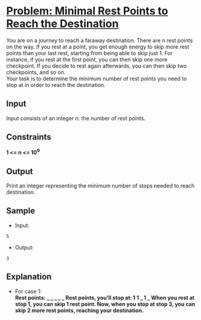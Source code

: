 # [Problem: Minimal Rest Points to Reach the Destination](https://my.newtonschool.co/playground/code/mkrrn3u3hi7i)

You are on a journey to reach a faraway destination. There are n rest points on the way. If you rest at a point, you get enough energy to skip more rest points than your last rest, starting from being able to skip just 1. For instance, if you rest at the first point, you can then skip one more checkpoint. If you decide to rest again afterwards, you can then skip two checkpoints, and so on.
<br>
Your task is to determine the minimum number of rest points you need to stop at in order to reach the destination.

## Input

Input consists of an integer n: the number of rest points.

## Constraints

**1 <= n <= 10<sup>9</sup>**

## Output

Print an integer representing the minimum number of stops needed to reach destination.

## Sample

- Input:
```
5
```

- Output:
```
3
```

## Explanation

- For case 1: <br> **Rest points: _ _ _ _ _
Rest points, you'll stop at: 1 1 _ 1 _
When you rest at stop 1, you can skip 1 rest point.
Now, when you stop at stop 3, you can skip 2 more rest points, reaching your destination.**
